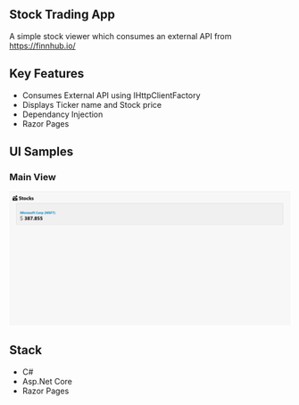 ## Stock Trading App

A simple stock viewer which consumes an external API from https://finnhub.io/

## Key Features

- Consumes External API using IHttpClientFactory
- Displays Ticker name and Stock price
- Dependancy Injection
- Razor Pages

## UI Samples
### Main View
![UI](https://github.com/AshtonLeeSeloka/StockTradingApp/blob/master/StockTradingApp/wwwroot/Resources/Screenshot%202025-03-17%20185541.png)

 ## Stack
- C#
- Asp.Net Core
- Razor Pages
